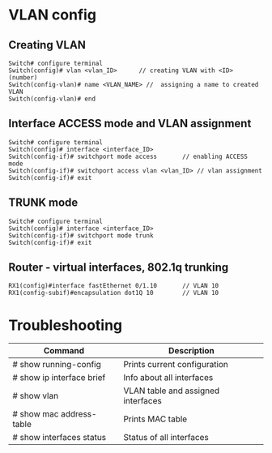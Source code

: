 # VLAN config
## Creating VLAN
```
Switch# configure terminal  
Switch(config)# vlan <vlan_ID>		// creating VLAN with <ID> (number)  
Switch(config-vlan)# name <VLAN_NAME> //  assigning a name to created VLAN
Switch(config-vlan)# end
```

## Interface ACCESS mode and VLAN assignment
```
Switch# configure terminal  
Switch(config)# interface <interface_ID>  
Switch(config-if)# switchport mode access  		// enabling ACCESS mode
Switch(config-if)# switchport access vlan <vlan_ID>	// vlan assignment 
Switch(config-if)# exit
```

## TRUNK mode
```
Switch# configure terminal  
Switch(config)# interface <interface_ID>  
Switch(config-if)# switchport mode trunk  
Switch(config-if)# exit
```

## Router - virtual interfaces, 802.1q trunking
```
RX1(config)#interface fastEthernet 0/1.10 		// VLAN 10  
RX1(config-subif)#encapsulation dot1Q 10 		// VLAN 10
```



# Troubleshooting
| Command | Description |
| ---------- | ----------- |
| # show running-config | Prints current configuration |
| # show ip interface brief | Info about all interfaces |
| # show vlan | VLAN table and assigned interfaces |
| # show mac address-table | Prints MAC table |
| # show interfaces status | Status of all interfaces |